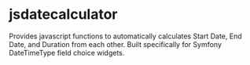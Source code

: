 # jsdatecalculator
Provides javascript functions to automatically calculates Start Date, End Date, and Duration from each other. Built specifically for Symfony DateTimeType field choice widgets.
